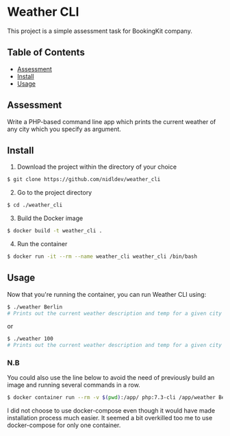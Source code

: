 # Weather CLI

This project is a simple assessment task for BookingKit company.

## Table of Contents

- [Assessment](#assessment)
- [Install](#install)
- [Usage](#usage)

## Assessment

Write a PHP-based command line app which prints the current weather of any city which you specify as argument. 

## Install

1. Download the project within the directory of your choice

```sh
$ git clone https://github.com/nidldev/weather_cli
```

2. Go to the project directory

```sh
$ cd ./weather_cli
```

3. Build the Docker image

```sh
$ docker build -t weather_cli .
```

4. Run the container

```sh
$ docker run -it --rm --name weather_cli weather_cli /bin/bash
```


## Usage

Now that you're running the container, you can run Weather CLI using:

```sh
$ ./weather Berlin
# Prints out the current weather description and temp for a given city (name or id)
``` 

or

```sh
$ ./weather 100
# Prints out the current weather description and temp for a given city (name or id)
```

### N.B

You could also use the line below to avoid the need of previously build an image and 
running several commands in a row.

```sh
$ docker container run --rm -v $(pwd):/app/ php:7.3-cli /app/weather Berlin
```

I did not choose to use docker-compose even though it would have made installation process much easier. 
It seemed a bit overkilled too me to use docker-compose for only one container. 